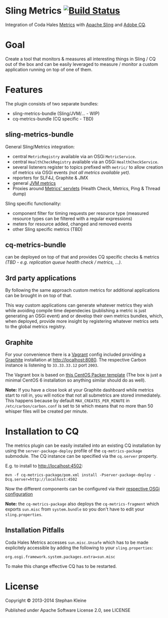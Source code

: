 Sling Metrics [![Build Status](https://api.travis-ci.org/digital-wonderland/sling-metrics.png)](https://travis-ci.org/digital-wonderland/sling-metrics)
=============

Integration of Coda Hales [Metrics](http://metrics.codahale.com/) with [Apache Sling](http://sling.apache.org/) and [Adobe CQ](http://www.adobe.com/sea/products/cq.html).

Goal
====

Create a tool that monitors & measures all interesting things in Sling / CQ out of the box and can be easily leveraged to measure / monitor a custom application running on top of one of them.

Features
========

The plugin consists of two separate bundles:

* sling-metrics-bundle (Sling/JVM/... - WIP)
* cq-metrics-bundle (CQ specific - TBD)

sling-metrics-bundle
--------------------

General Sling/Metrics integration:

* central ```MetricRegistry``` available via an OSGi ```MetricService```.
* central ```HealthCheckRegistry``` available via an OSGi ```HealthCheckService```.
* several listeners register to topics prefixed with ```metric/``` to allow creation of metrics via OSGi events _(not all metrics available yet)_.
* reporters for SLF4J, Graphite & JMX
* general [JVM metrics](http://metrics.codahale.com/manual/jvm/)
* Proxies around [Metrics' servlets](http://metrics.codahale.com/manual/servlets/) (Health Check, Metrics, Ping & Thread dump)

Sling specific functionality:

* component filter for timing requests per resource type (measured resource types can be filtered with a regular expressions)
* meters for resource added, changed and removed events
* other Sling specific metrics (TBD)

cq-metrics-bundle
-----------------

can be deployed on top of that and provides CQ specific checks & metrics _(TBD - e.g. replication queue health check / metrics, ...)_.

3rd party applications
----------------------

By following the same approach custom metrics for additional applications can be brought in on top of that.

This way custom applications can generate whatever metrics they wish while avoiding compile time dependecies (publishing a metric is just generating an OSGi event) and or develop their own metrics bundles, which, when deployed, provide more insight by registering whatever metrics sets to the global metrics registry.


Graphite
--------

For your convenience there is a [Vagrant](http://vagrantup.com) config included providing a [Graphite](http://graphite.wikidot.com) installation at [http://localhost:8080](http://localhost:8080). The respective Carbon instance is listening to ```33.33.33.12``` port ```2003```.

The Vagrant box is based on [this CentOS Packer template](https://github.com/digital-wonderland/packer-templates/tree/master/CentOS-6-x86_64) (The box is just a minimal CentOS 6 installation so anything similar should do as well).

__Note:__ If you have a close look at your Graphite dashboard while metrics start to roll in, you will notice that not all submetrics are stored immediately. This happens because by default ```MAX_CREATES_PER_MINUTE``` in ```/etc/carbon/carbon.conf``` is set to ```50``` which means that no more than 50 whisper files will be created per minute.


Installation to CQ
====================

The metrics plugin can be easily installed into an existing CQ installation by using the ```server-package-deploy``` profile of the ```cq-metrics-package``` submodule. The CQ instance can be specified via the ```cq.server``` property.

E.g. to install to [http://localhost:4502](http://localhost:4502):

```
mvn -f cq-metrics-package/pom.xml install -Pserver-package-deploy -Dcq.server=http://localhost:4502
```

Now the different components can be configured via their [respective OSGi configuration](http://localhost:4502/system/console/configMgr)

__Note:__ the ```cq-metrics-package``` also deploys the ```cq-metrics-fragment``` which exports ```sun.misc``` from ```system.bundle``` so you don't have to edit your ```sling.properties```.

Installation Pitfalls
---------------------

Coda Hales Metrics accesses ```sun.misc.Unsafe``` which has to be made explicitely accessible by adding the following to your ```sling.properties```:

```
org.osgi.framework.system.packages.extra=sun.misc
```
To make this change effective CQ has to be restarted.

License
=======

Copyright &copy; 2013-2014 Stephan Kleine

Published under Apache Software License 2.0, see LICENSE

